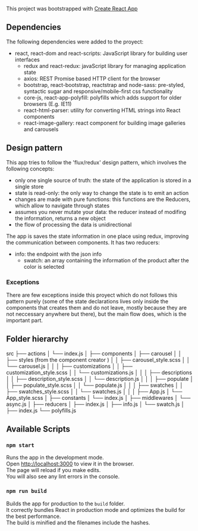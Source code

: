 This project was bootstrapped with [Create React App](https://github.com/facebook/create-react-app)

## Dependencies

The following dependencies were added to the proyect:
  - react, react-dom and react-scripts: JavaScript library for building user interfaces
	- redux and react-redux: javaScript library for managing application state
	- axios: REST Promise based HTTP client for the browser
	- bootstrap, react-bootstrap, reactstrap and node-sass: pre-styled, syntactic sugar and responsive/mobile-first css functionality
	- core-js, react-app-polyfill: polyfills which adds support for older browsers (E.g. IE11)
	- react-html-parser: utility for converting HTML strings into React components
	- react-image-gallery: react component for building image galleries and carousels
	
## Design pattern

This app tries to follow the 'flux/redux' design pattern, which involves the following concepts:
  - only one single source of truth: the state of the application is stored in a single store
  - state is read-only: the only way to change the state is to emit an action
  - changes are made with pure functions: this functions are the Reducers, which allow to navigate through states
  - assumes you never mutate your data: the reducer instead of modifing the information, returns a new object
  - the flow of processing the data is unidirectional

The app is saves the state information in one place using redux, improving the communication between components.
It has two reducers:
  - info: the endpoint with the json info
	- swatch: an array containing the information of the product after the color is selected

### Exceptions

There are few exceptions inside this proyect which do not follows this pattern purely (some of the state declarations
lives only inside the components that creates them and do not leave, mostly because they are not neccessary anywhere but
there), but the main flow does, which is the important part.

## Folder hierarchy

src
├── actions
│   └── index.js
│
├── components
│   ├── carousel
│   │   ├── styles (from the component creator )
│   │   ├── carousel_style.scss
│   │   └── carousel.js
│   │ 
│   ├── customizations
│   │   ├── customization_style.scss
│   │   └── customizations.js
│   │ 
│   ├── descriptions
│   │   ├── description_style.scss
│   │   └── description.js
│   │ 
│   ├── populate
│   │   ├── populate_style.scss
│   │   └── populate.js
│   │ 
│   ├── swatches
│   │   ├── swatches_style.scss
│   │   └── swatches.js
│   │ 
│   ├── App.js
│   └── App_style.scss
│
├── constants
│   └── index.js
│
├── middlewares
│   └── async.js
│
├── reducers
│   ├── index.js
│   ├── info.js
│   └── swatch.js
│
├── index.js
└── polyfills.js

## Available Scripts

### `npm start`

Runs the app in the development mode.<br>
Open [http://localhost:3000](http://localhost:3000) to view it in the browser.<br>
The page will reload if you make edits.<br>
You will also see any lint errors in the console.

### `npm run build`

Builds the app for production to the `build` folder.<br>
It correctly bundles React in production mode and optimizes the build for the best performance.<br>
The build is minified and the filenames include the hashes.

